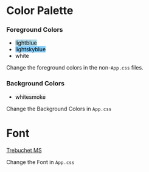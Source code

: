 <h1>Color Palette</h1>

<h3>Foreground Colors</h3>
<ul>
<li><mark style="background-color: #add8e6">lightblue</mark></li> 
<li><mark style="background-color: #87cefa">lightskyblue</mark></li> 
<li><mark style="background-color: #ffffff">white</mark></li> 
</ul>

Change the foreground colors in the non-`App.css` files.

<h3>Background Colors</h3>
<ul>
<li><mark style="background-color: #f5f5f5">whitesmoke</mark></li>
</ul>

Change the Background Colors in `App.css`

<h1>Font</h1>

[Trebuchet MS](https://en.wikipedia.org/wiki/Trebuchet_MS)

Change the Font in `App.css` 
